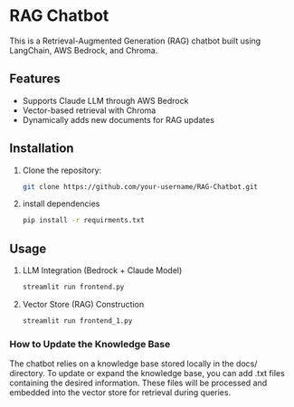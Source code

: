 # RAG Chatbot

This is a Retrieval-Augmented Generation (RAG) chatbot built using LangChain, AWS Bedrock, and Chroma.

## Features
- Supports Claude LLM through AWS Bedrock
- Vector-based retrieval with Chroma
- Dynamically adds new documents for RAG updates

## Installation
1. Clone the repository:
   ```bash
   git clone https://github.com/your-username/RAG-Chatbot.git

2. install dependencies
    ```bash
    pip install -r requirments.txt

## Usage
1. LLM Integration (Bedrock + Claude Model)
    ```bash
    streamlit run frontend.py

2. Vector Store (RAG) Construction
    ```bash
    streamlit run frontend_1.py

### How to Update the Knowledge Base

The chatbot relies on a knowledge base stored locally in the docs/ directory. To update or expand the knowledge base, you can add .txt files containing the desired information. These files will be processed and embedded into the vector store for retrieval during queries.